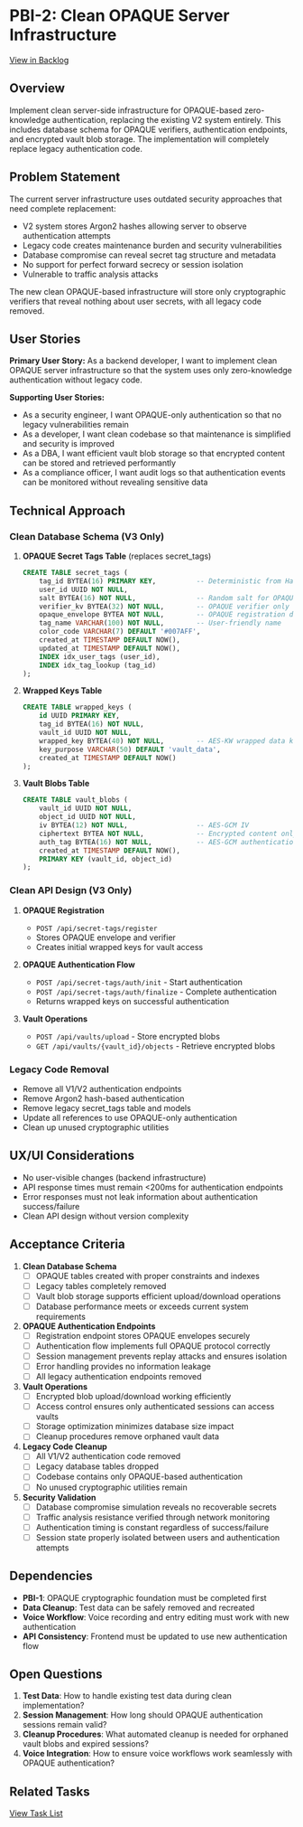 # PBI-2: Clean OPAQUE Server Infrastructure

[View in Backlog](../backlog.md#user-content-PBI-2)

## Overview

Implement clean server-side infrastructure for OPAQUE-based zero-knowledge authentication, replacing the existing V2 system entirely. This includes database schema for OPAQUE verifiers, authentication endpoints, and encrypted vault blob storage. The implementation will completely replace legacy authentication code.

## Problem Statement

The current server infrastructure uses outdated security approaches that need complete replacement:
- V2 system stores Argon2 hashes allowing server to observe authentication attempts
- Legacy code creates maintenance burden and security vulnerabilities
- Database compromise can reveal secret tag structure and metadata
- No support for perfect forward secrecy or session isolation
- Vulnerable to traffic analysis attacks

The new clean OPAQUE-based infrastructure will store only cryptographic verifiers that reveal nothing about user secrets, with all legacy code removed.

## User Stories

**Primary User Story:**
As a backend developer, I want to implement clean OPAQUE server infrastructure so that the system uses only zero-knowledge authentication without legacy code.

**Supporting User Stories:**
- As a security engineer, I want OPAQUE-only authentication so that no legacy vulnerabilities remain
- As a developer, I want clean codebase so that maintenance is simplified and security is improved
- As a DBA, I want efficient vault blob storage so that encrypted content can be stored and retrieved performantly
- As a compliance officer, I want audit logs so that authentication events can be monitored without revealing sensitive data

## Technical Approach

### Clean Database Schema (V3 Only)

1. **OPAQUE Secret Tags Table** (replaces secret_tags)
   ```sql
   CREATE TABLE secret_tags (
       tag_id BYTEA(16) PRIMARY KEY,          -- Deterministic from Hash(phrase)
       user_id UUID NOT NULL,
       salt BYTEA(16) NOT NULL,               -- Random salt for OPAQUE
       verifier_kv BYTEA(32) NOT NULL,        -- OPAQUE verifier only
       opaque_envelope BYTEA NOT NULL,        -- OPAQUE registration data
       tag_name VARCHAR(100) NOT NULL,        -- User-friendly name
       color_code VARCHAR(7) DEFAULT '#007AFF',
       created_at TIMESTAMP DEFAULT NOW(),
       updated_at TIMESTAMP DEFAULT NOW(),
       INDEX idx_user_tags (user_id),
       INDEX idx_tag_lookup (tag_id)
   );
   ```

2. **Wrapped Keys Table**
   ```sql
   CREATE TABLE wrapped_keys (
       id UUID PRIMARY KEY,
       tag_id BYTEA(16) NOT NULL,
       vault_id UUID NOT NULL,
       wrapped_key BYTEA(40) NOT NULL,        -- AES-KW wrapped data key
       key_purpose VARCHAR(50) DEFAULT 'vault_data',
       created_at TIMESTAMP DEFAULT NOW()
   );
   ```

3. **Vault Blobs Table**
   ```sql
   CREATE TABLE vault_blobs (
       vault_id UUID NOT NULL,
       object_id UUID NOT NULL,
       iv BYTEA(12) NOT NULL,                 -- AES-GCM IV
       ciphertext BYTEA NOT NULL,             -- Encrypted content only
       auth_tag BYTEA(16) NOT NULL,           -- AES-GCM authentication tag
       created_at TIMESTAMP DEFAULT NOW(),
       PRIMARY KEY (vault_id, object_id)
   );
   ```

### Clean API Design (V3 Only)

1. **OPAQUE Registration**
   - `POST /api/secret-tags/register`
   - Stores OPAQUE envelope and verifier
   - Creates initial wrapped keys for vault access

2. **OPAQUE Authentication Flow**
   - `POST /api/secret-tags/auth/init` - Start authentication
   - `POST /api/secret-tags/auth/finalize` - Complete authentication
   - Returns wrapped keys on successful authentication

3. **Vault Operations**
   - `POST /api/vaults/upload` - Store encrypted blobs
   - `GET /api/vaults/{vault_id}/objects` - Retrieve encrypted blobs

### Legacy Code Removal

- Remove all V1/V2 authentication endpoints
- Remove Argon2 hash-based authentication
- Remove legacy secret_tags table and models
- Update all references to use OPAQUE-only authentication
- Clean up unused cryptographic utilities

## UX/UI Considerations

- No user-visible changes (backend infrastructure)
- API response times must remain <200ms for authentication endpoints
- Error responses must not leak information about authentication success/failure
- Clean API design without version complexity

## Acceptance Criteria

1. **Clean Database Schema**
   - [ ] OPAQUE tables created with proper constraints and indexes
   - [ ] Legacy tables completely removed
   - [ ] Vault blob storage supports efficient upload/download operations
   - [ ] Database performance meets or exceeds current system requirements

2. **OPAQUE Authentication Endpoints**
   - [ ] Registration endpoint stores OPAQUE envelopes securely
   - [ ] Authentication flow implements full OPAQUE protocol correctly
   - [ ] Session management prevents replay attacks and ensures isolation
   - [ ] Error handling provides no information leakage
   - [ ] All legacy authentication endpoints removed

3. **Vault Operations**
   - [ ] Encrypted blob upload/download working efficiently
   - [ ] Access control ensures only authenticated sessions can access vaults
   - [ ] Storage optimization minimizes database size impact
   - [ ] Cleanup procedures remove orphaned vault data

4. **Legacy Code Cleanup**
   - [ ] All V1/V2 authentication code removed
   - [ ] Legacy database tables dropped
   - [ ] Codebase contains only OPAQUE-based authentication
   - [ ] No unused cryptographic utilities remain

5. **Security Validation**
   - [ ] Database compromise simulation reveals no recoverable secrets
   - [ ] Traffic analysis resistance verified through network monitoring
   - [ ] Authentication timing is constant regardless of success/failure
   - [ ] Session state properly isolated between users and authentication attempts

## Dependencies

- **PBI-1**: OPAQUE cryptographic foundation must be completed first
- **Data Cleanup**: Test data can be safely removed and recreated
- **Voice Workflow**: Voice recording and entry editing must work with new authentication
- **API Consistency**: Frontend must be updated to use new authentication flow

## Open Questions

1. **Test Data**: How to handle existing test data during clean implementation?
2. **Session Management**: How long should OPAQUE authentication sessions remain valid?
3. **Cleanup Procedures**: What automated cleanup is needed for orphaned vault blobs and expired sessions?
4. **Voice Integration**: How to ensure voice workflows work seamlessly with OPAQUE authentication?

## Related Tasks

[View Task List](./tasks.md) 